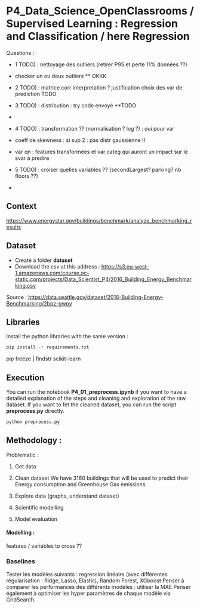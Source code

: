 # P4_Data_Science_OpenClassrooms / Supervised Learning : Regression and Classification / here Regression

Questions : 
- 1 TODO) : nettoyage des outliers (retirer <P1 et >P95 et perte 11% données ??)
- checker un ou deux outliers ** OKKK

- 2 TODO) : matrice corr interpretation ? justification choix des var de prediction TODO
- 3 TODO) : distribution : try code envoyé **TODO 
- 
- 4 TODO) : transformation ?? (normalisation ? log ?) : oui pour var 

- coeff de skewness : si sup 2 : pas distr gaussienne !!
- var qn : features transformées et var categ qui auront un impact sur le svar à predire

- 5 TODO) : croiser quelles variables ?? (secondLargest? parking? nb floors ??)
-
## Context
https://www.energystar.gov/buildings/benchmark/analyze_benchmarking_results

## Dataset

- Create a folder **dataset**
- Download the csv at this address : https://s3.eu-west-1.amazonaws.com/course.oc-static.com/projects/Data_Scientist_P4/2016_Building_Energy_Benchmarking.csv

Source  : https://data.seattle.gov/dataset/2016-Building-Energy-Benchmarking/2bpz-gwpy

## Libraries
Install the python libraries with the same version :

```bash
pip install -r requirements.txt
```

pip freeze | findstr scikit-learn

## Execution
You can run the notebook **P4_01_preprocess.ipynb** if you want to have a detailed explanation of the steps and cleaning and exploration of the raw dataset.
If you want to fet the cleaned dataset, you can run the script **preprocess.py** directly.

```bash
python preprocess.py
```

## Methodology :

Problematic :

1) Get data
2) Clean dataset
We have 3160 buildings that will be used to predict their Energy consumption and Greenhouse Gas emissions.

3) Explore data (graphs, understand dataset)

4) Scientific modelling
5) Model evaluation

#### Modelling : 
features / variables to cross ??

### Baselines

Tester les modèles suivants : regression linéaire (avec différentes régularisation : Ridge, Lasso, Elastic), Random Forest, XGboost
Penser à comparer les performances des différents modèles : utiliser la MAE
Penser également à optimiser les hyper paramètres de chaque modèle via GridSearch.